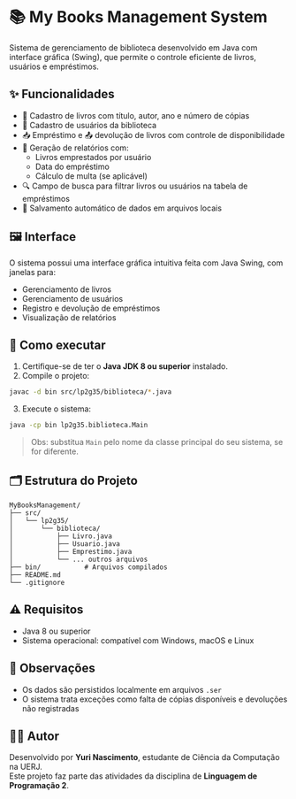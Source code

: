 # 📚 My Books Management System

Sistema de gerenciamento de biblioteca desenvolvido em Java com interface gráfica (Swing), que permite o controle eficiente de livros, usuários e empréstimos.

## ✨ Funcionalidades

- 📖 Cadastro de livros com título, autor, ano e número de cópias
- 👤 Cadastro de usuários da biblioteca
- 📥 Empréstimo e 📤 devolução de livros com controle de disponibilidade
- 🧾 Geração de relatórios com:
  - Livros emprestados por usuário
  - Data do empréstimo
  - Cálculo de multa (se aplicável)
- 🔍 Campo de busca para filtrar livros ou usuários na tabela de empréstimos
- 💾 Salvamento automático de dados em arquivos locais

## 🖼 Interface

O sistema possui uma interface gráfica intuitiva feita com Java Swing, com janelas para:

- Gerenciamento de livros
- Gerenciamento de usuários
- Registro e devolução de empréstimos
- Visualização de relatórios

## 🚀 Como executar

1. Certifique-se de ter o **Java JDK 8 ou superior** instalado.
2. Compile o projeto:

```bash
javac -d bin src/lp2g35/biblioteca/*.java
```

3. Execute o sistema:

```bash
java -cp bin lp2g35.biblioteca.Main
```

> Obs: substitua `Main` pelo nome da classe principal do seu sistema, se for diferente.

## 🗂 Estrutura do Projeto

```
MyBooksManagement/
├── src/
│   └── lp2g35/
│       └── biblioteca/
│           ├── Livro.java
│           ├── Usuario.java
│           ├── Emprestimo.java
│           └── ... outros arquivos
├── bin/           # Arquivos compilados
├── README.md
└── .gitignore
```

## ⚠️ Requisitos

- Java 8 ou superior
- Sistema operacional: compatível com Windows, macOS e Linux

## 📌 Observações

- Os dados são persistidos localmente em arquivos `.ser`
- O sistema trata exceções como falta de cópias disponíveis e devoluções não registradas

## 👨‍💻 Autor

Desenvolvido por **Yuri Nascimento**, estudante de Ciência da Computação na UERJ.  
Este projeto faz parte das atividades da disciplina de **Linguagem de Programação 2**.
